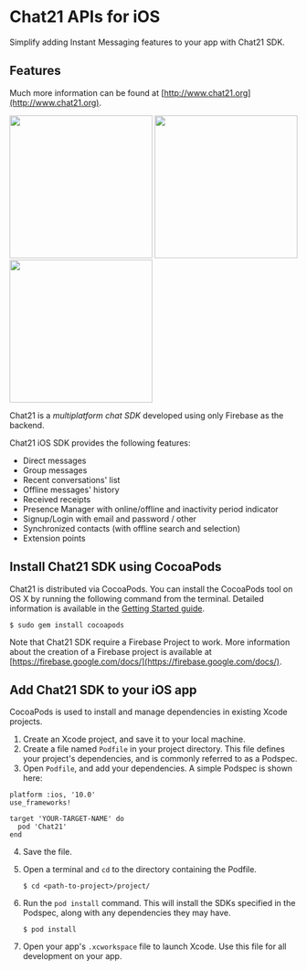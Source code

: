 # Chat21 APIs for iOS

Simplify adding Instant Messaging features to your app with Chat21 SDK.

## Features

Much more information can be found at [http://www.chat21.org](http://www.chat21.org).

<img src="https://user-images.githubusercontent.com/32564846/34433123-4873eca4-ec7d-11e7-8a80-4ad54def8653.png" width="250">  <img src="https://user-images.githubusercontent.com/32564846/34433130-5a797022-ec7d-11e7-94c0-cd91cb7a7e3b.png" width="250"> <img src="https://user-images.githubusercontent.com/32564846/34433695-39e04468-ec81-11e7-84a3-920e9098a2a1.png" width="250">


Chat21 is a *multiplatform chat SDK* developed using only Firebase as the backend.

Chat21 iOS SDK provides the following features:

* Direct messages
* Group messages
* Recent conversations' list
* Offline messages' history
* Received receipts
* Presence Manager with online/offline and inactivity period indicator
* Signup/Login with email and password / other
* Synchronized contacts (with offline search and selection)
* Extension points

## Install Chat21 SDK using CocoaPods

Chat21 is distributed via CocoaPods.
You can install the CocoaPods tool on OS X by running the following command from
the terminal. Detailed information is available in the [Getting Started
guide](https://guides.cocoapods.org/using/getting-started.html#getting-started).

```
$ sudo gem install cocoapods
```

Note that Chat21 SDK require a Firebase Project to work. More information about the creation of a Firebase project is available at [https://firebase.google.com/docs/](https://firebase.google.com/docs/).

## Add Chat21 SDK to your iOS app

CocoaPods is used to install and manage dependencies in existing Xcode projects.

1.  Create an Xcode project, and save it to your local machine.
2.  Create a file named `Podfile` in your project directory. This file defines
    your project's dependencies, and is commonly referred to as a Podspec.
3.  Open `Podfile`, and add your dependencies. A simple Podspec is shown here:

```
platform :ios, '10.0'
use_frameworks!

target 'YOUR-TARGET-NAME' do
  pod 'Chat21'
end
```

4.  Save the file.

5.  Open a terminal and `cd` to the directory containing the Podfile.

    ```
    $ cd <path-to-project>/project/
    ```

6.  Run the `pod install` command. This will install the SDKs specified in the
    Podspec, along with any dependencies they may have.

    ```
    $ pod install
    ```

7.  Open your app's `.xcworkspace` file to launch Xcode. Use this file for all
    development on your app.

